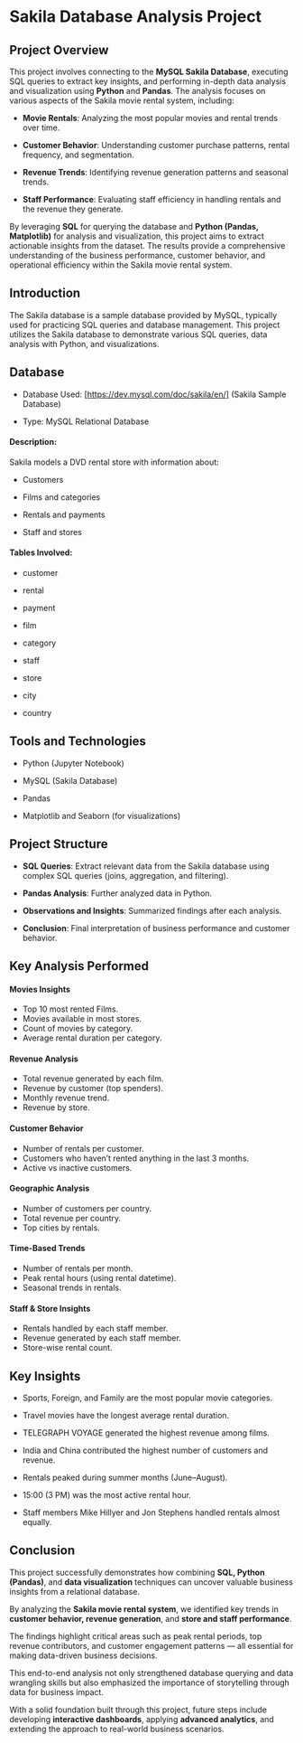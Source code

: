 # Sakila Database Analysis Project

## Project Overview
This project involves connecting to the **MySQL Sakila Database**, executing SQL queries to extract key insights, and performing in-depth data analysis and visualization using **Python** and **Pandas**. The analysis focuses on various aspects of the Sakila movie rental system, including:

- **Movie Rentals**: Analyzing the most popular movies and rental trends over time.

- **Customer Behavior**: Understanding customer purchase patterns, rental frequency, and segmentation.

- **Revenue Trends**: Identifying revenue generation patterns and seasonal trends.

- **Staff Performance**: Evaluating staff efficiency in handling rentals and the revenue they generate.

By leveraging **SQL** for querying the database and **Python (Pandas, Matplotlib)** for analysis and visualization, this project aims to extract actionable insights from the dataset. The results provide a comprehensive understanding of the business performance, customer behavior, and operational efficiency within the Sakila movie rental system.


## Introduction
The Sakila database is a sample database provided by MySQL, typically used for practicing SQL queries and database management. This project utilizes the Sakila database to demonstrate various SQL queries, data analysis with Python, and visualizations.


## Database
- Database Used: [https://dev.mysql.com/doc/sakila/en/] (Sakila Sample Database)

- Type: MySQL Relational Database

#### Description:
Sakila models a DVD rental store with information about:

- Customers

- Films and categories

- Rentals and payments

- Staff and stores

#### Tables Involved:

- customer

- rental

- payment

- film

- category

- staff

- store

- city

- country


## Tools and Technologies
- Python (Jupyter Notebook)

- MySQL (Sakila Database)

- Pandas

- Matplotlib and Seaborn (for visualizations)


## Project Structure

- **SQL Queries**: Extract relevant data from the Sakila database using complex SQL queries (joins, aggregation, and filtering).

- **Pandas Analysis**: Further analyzed data in Python.

- **Observations and Insights**: Summarized findings after each analysis.

- **Conclusion**: Final interpretation of business performance and customer behavior.


 ## Key Analysis Performed

 #### Movies Insights
 - Top 10 most rented Films.
 - Movies available in most stores.
 - Count of movies by category.
 - Average rental duration per category.

#### Revenue Analysis
- Total revenue generated by each film.
- Revenue by customer (top spenders).
- Monthly revenue trend.
- Revenue by store.

#### Customer Behavior
- Number of rentals per customer.
- Customers who haven’t rented anything in the last 3 months.
- Active vs inactive customers.

#### Geographic Analysis
- Number of customers per country.
- Total revenue per country.
- Top cities by rentals.

#### Time-Based Trends
- Number of rentals per month.
- Peak rental hours (using rental datetime).
- Seasonal trends in rentals.

#### Staff & Store Insights
- Rentals handled by each staff member.
- Revenue generated by each staff member.
- Store-wise rental count.


## Key Insights
- Sports, Foreign, and Family are the most popular movie categories.

- Travel movies have the longest average rental duration.

- TELEGRAPH VOYAGE generated the highest revenue among films.

- India and China contributed the highest number of customers and revenue.

- Rentals peaked during summer months (June–August).

- 15:00 (3 PM) was the most active rental hour.

- Staff members Mike Hillyer and Jon Stephens handled rentals almost equally.


## Conclusion
This project successfully demonstrates how combining **SQL, Python (Pandas)**, and **data visualization** techniques can uncover valuable business insights from a relational database.

By analyzing the **Sakila movie rental system**, we identified key trends in **customer behavior, revenue generation**, and **store and staff performance**.

The findings highlight critical areas such as peak rental periods, top revenue contributors, and customer engagement patterns — all essential for making data-driven business decisions.

This end-to-end analysis not only strengthened database querying and data wrangling skills but also emphasized the importance of storytelling through data for business impact.

With a solid foundation built through this project, future steps include developing **interactive dashboards**, applying **advanced analytics**, and extending the approach to real-world business scenarios.


